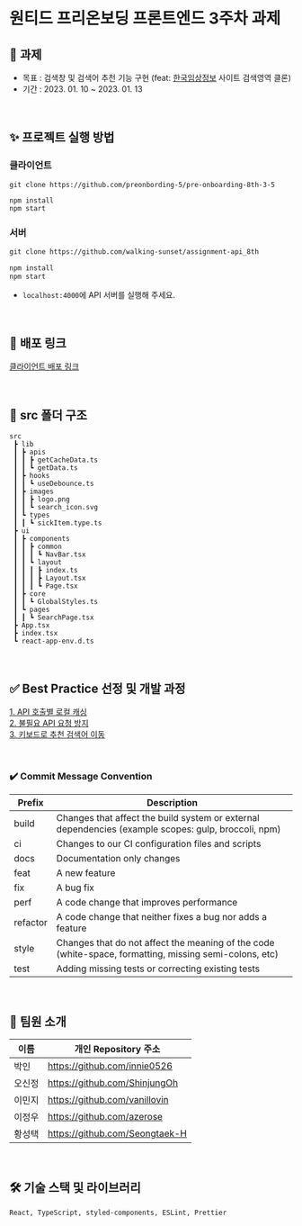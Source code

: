 # 원티드 프리온보딩 프론트엔드 3주차 과제 


## 🎯 과제 

- 목표 : 검색창 및 검색어 추천 기능 구현 (feat: [한국임상정보](https://clinicaltrialskorea.com/) 사이트 검색영역 클론)
- 기간 : 2023. 01. 10 ~ 2023. 01. 13

<br/>

## ✨ 프로젝트 실행 방법

### 클라이언트

```
git clone https://github.com/preonbording-5/pre-onboarding-8th-3-5

npm install
npm start
```

### 서버

```md
git clone https://github.com/walking-sunset/assignment-api_8th

npm install
npm start 
```
* `localhost:4000`에 API 서버를 실행해 주세요.


<br/>

## 📌 배포 링크
[클라이언트 배포 링크](https://exquisite-crisp-33fbf8.netlify.app/)

<br/>

## 📁 src 폴더 구조

```
src
 ┣ lib
 ┃ ┣ apis
 ┃ ┃ ┣ getCacheData.ts
 ┃ ┃ ┗ getData.ts
 ┃ ┣ hooks
 ┃ ┃ ┗ useDebounce.ts
 ┃ ┣ images
 ┃ ┃ ┣ logo.png
 ┃ ┃ ┗ search_icon.svg
 ┃ ┗ types
 ┃ ┃ ┗ sickItem.type.ts
 ┣ ui
 ┃ ┣ components
 ┃ ┃ ┣ common
 ┃ ┃ ┃ ┗ NavBar.tsx
 ┃ ┃ ┗ layout
 ┃ ┃ ┃ ┣ index.ts
 ┃ ┃ ┃ ┣ Layout.tsx
 ┃ ┃ ┃ ┗ Page.tsx
 ┃ ┣ core
 ┃ ┃ ┗ GlobalStyles.ts
 ┃ ┗ pages
 ┃ ┃ ┗ SearchPage.tsx
 ┣ App.tsx
 ┣ index.tsx
 ┗ react-app-env.d.ts
```

<br/>

## ✅ Best Practice 선정 및 개발 과정

[1. API 호출별 로컬 캐싱](https://github.com/preonbording-5/pre-onboarding-8th-3-5/wiki/1.-API-%ED%98%B8%EC%B6%9C%EB%B3%84-%EB%A1%9C%EC%BB%AC-%EC%BA%90%EC%8B%B1)    
[2. 불필요 API 요청 방지](https://github.com/preonbording-5/pre-onboarding-8th-3-5/wiki/2.-%EB%B6%88%ED%95%84%EC%9A%94-API-%EC%9A%94%EC%B2%AD-%EB%B0%A9%EC%A7%80)    
[3. 키보드로 추천 검색어 이동](https://github.com/preonbording-5/pre-onboarding-8th-3-5/wiki/3.-%ED%82%A4%EB%B3%B4%EB%93%9C%EB%A1%9C-%EC%B6%94%EC%B2%9C-%EA%B2%80%EC%83%89%EC%96%B4-%EC%9D%B4%EB%8F%99)

<br/>

### ✔️ Commit Message Convention

| Prefix   | Description                                                                                            |
| -------- | ------------------------------------------------------------------------------------------------------ |
| build    | Changes that affect the build system or external dependencies (example scopes: gulp, broccoli, npm)    |
| ci       | Changes to our CI configuration files and scripts                                                      |
| docs     | Documentation only changes                                                                             |
| feat     | A new feature                                                                                          |
| fix      | A bug fix                                                                                              |
| perf     | A code change that improves performance                                                                |
| refactor | A code change that neither fixes a bug nor adds a feature                                              |
| style    | Changes that do not affect the meaning of the code (white-space, formatting, missing semi-colons, etc) |
| test     | Adding missing tests or correcting existing tests                                                      |

<br/>

## 💪 팀원 소개

| 이름      | 개인 Repository 주소                      |
| --------- | ----------------------------------------- |
| 박인      | https://github.com/innie0526              |
| 오신정    | https://github.com/ShinjungOh             |
| 이민지    | https://github.com/vanillovin             |
| 이정우    | https://github.com/azerose                |
| 황성택    | https://github.com/Seongtaek-H            |

<br/>

## 🛠 기술 스택 및 라이브러리
```
React, TypeScript, styled-components, ESLint, Prettier
```
